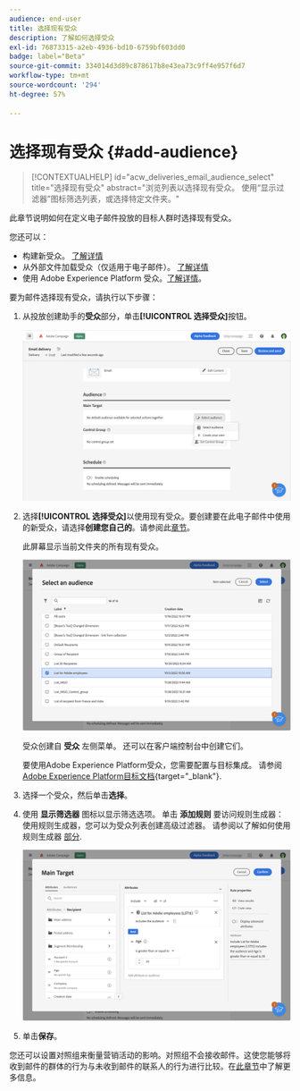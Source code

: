 ```yaml
---
audience: end-user
title: 选择现有受众
description: 了解如何选择受众
exl-id: 76873315-a2eb-4936-bd10-6759bf603dd0
badge: label="Beta"
source-git-commit: 334014d3d89c878617b8e43ea73c9ff4e957f6d7
workflow-type: tm+mt
source-wordcount: '294'
ht-degree: 57%

---
```



# 选择现有受众 {#add-audience}

>[!CONTEXTUALHELP]
>id="acw_deliveries_email_audience_select"
>title="选择现有受众"
>abstract="浏览列表以选择现有受众。 使用“显示过滤器”图标筛选列表，或选择特定文件夹。"

此章节说明如何在定义电子邮件投放的目标人群时选择现有受众。

您还可以：

* 构建新受众。 [了解详情](segment-builder.md)
* 从外部文件加载受众（仅适用于电子邮件）。 [了解详情](file-audience.md)
* 使用 Adobe Experience Platform 受众。[了解详情](aep-audience.md)。


要为邮件选择现有受众，请执行以下步骤：

1. 从投放创建助手的&#x200B;**受众**&#x200B;部分，单击&#x200B;**[!UICONTROL 选择受众]**&#x200B;按钮。

   ![](assets/create-audience.png)

1. 选择&#x200B;**[!UICONTROL 选择受众]**&#x200B;以使用现有受众。要创建要在此电子邮件中使用的新受众，请选择&#x200B;**创建您自己的**。请参阅此[章节](segment-builder.md)。

   此屏幕显示当前文件夹的所有现有受众。

   ![](assets/create-audience2.png)

   受众创建自 **受众** 左侧菜单。 还可以在客户端控制台中创建它们。

   要使用Adobe Experience Platform受众，您需要配置与目标集成。 请参阅 [Adobe Experience Platform目标文档](https://experienceleague.adobe.com/docs/experience-platform/destinations/home.html?lang=zh-Hans){target="_blank"}.

1. 选择一个受众，然后单击&#x200B;**选择**。
1. 使用 **显示筛选器** 图标以显示筛选选项。 单击 **添加规则** 要访问规则生成器：使用规则生成器，您可以为受众列表创建高级过滤器。 请参阅以了解如何使用规则生成器 [部分](segment-builder.md).

   ![](assets/create-audience4.png)

1. 单击&#x200B;**保存**。

您还可以设置对照组来衡量营销活动的影响。对照组不会接收邮件。这使您能够将收到邮件的群体的行为与未收到邮件的联系人的行为进行比较。在[此章节](control-group.md)中了解更多信息。